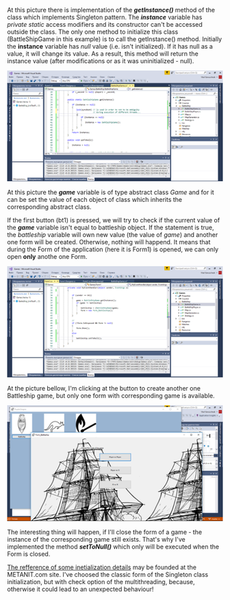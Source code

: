 At this picture there is implementation of the _**getInstance()**_ method of the class which implements Singleton pattern. The _**instance**_ variable has _private static_ access modifiers and its constructor can't be accessed outside the class. The only one method to initialize this class (BattleShipGame in this example) is to call the getInstance() method. Initially the **instance** variable has _null_ value (i.e. isn't initialized). If it has null as a value, it will change its value. As a result, this method will return the instance value (after modifications or as it was uninitialized - null).

![Singleton_1](Singleton_1.png)

At this picture the _**game**_ variable is of type abstract class _Game_ and for it can be set the value of each object of class which inherits the corresponding abstract class.

If the first button (bt1) is pressed, we will try to check if the current value of the _**game**_ variable isn't equal to battleship object. If the statement is true, the _battleship_ variable will own new value (the value of _game_) and another one form will be created. Otherwise, nothing will happend. It means that during the Form of the application (here it is Form1) is opened, we can only open **only** anothe one Form.

![Singleton_2](Singleton_2.png)

At the picture bellow, I'm clicking at the button to create another one Battleship game, but only one form with corresponding game is available.

![Singleton_3](Singleton_3.png)

The interesting thing will happen, if I'll close the form of a game - the instance of the corresponding game still exists. That's why I've implemented the method _**setToNull()**_ which only will be executed when the Form is closed.

 [The refference of some inetialization details](https://metanit.com/sharp/patterns/2.3.php) may be founded at the METANIT.com site. I've choosed the classic form of the Singleton class initialization, but with check option of the multithreading, because, otherwise it could lead to an unexpected behaviour!